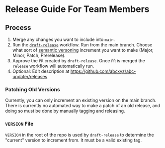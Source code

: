# Release Guide For Team Members

## Process

1. Merge any changes you want to include into `main`.
2. Run
   the [`draft-release`](https://github.com/abcxyz/abc-updater/actions/workflows/draft-release.yml)
   workflow. Run from the main branch. Choose what sort
   of [semantic versoning](https://semver.org)
   increment you want to make (Major, Minor, Patch, Prerelease).
3. Approve the `PR` created by `draft-release`. Once `PR` is merged
   the `release`
   workflow will automatically run.
4. Optional: Edit description at https://github.com/abcxyz/abc-updater/releases

### Patching Old Versions

Currently, you can only increment an existing version on the main branch.
There is currently no automated way to make a patch of an old release, and
doing so must be done by manually tagging and releasing.

### `VERSION` File

`VERSION` in the root of the repo is used by `draft-release` to determine the
"current" version to increment from. It must be a valid existing tag.
